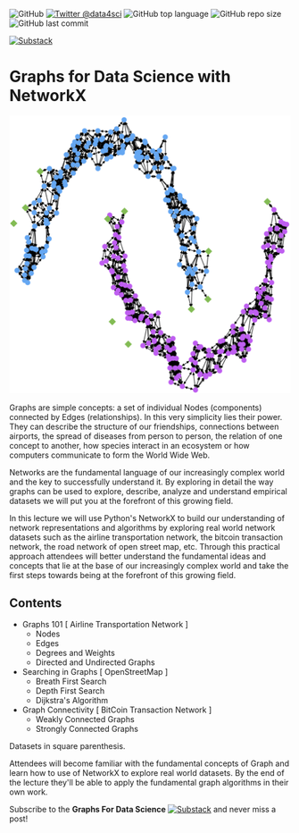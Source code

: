 ![GitHub](https://img.shields.io/github/license/DataForScience/PyGotham2021)
[![Twitter @data4sci](https://img.shields.io/twitter/follow/data4sci)](https://twitter.com/intent/follow?screen_name=data4sci)
![GitHub top language](https://img.shields.io/github/languages/top/DataForScience/PyGotham2021)
![GitHub repo size](https://img.shields.io/github/repo-size/DataForScience/PyGotham2021)
![GitHub last commit](https://img.shields.io/github/last-commit/DataForScience/PyGotham2021)


[![Substack](https://img.shields.io/badge/Substack-Subscribe-blue)](https://graphs4sci.substack.com/subscribe)

# Graphs for Data Science with NetworkX

![Net_DBSCAN](https://raw.githubusercontent.com/DataForScience/Graphs4Sci/master/data/Moons4Sci.png)

Graphs are simple concepts: a set of individual Nodes (components) connected by Edges (relationships). In this very simplicity lies their power. They can describe the structure of our friendships, connections between airports, the spread of diseases from person to person, the relation of one concept to another, how species interact in an ecosystem or how computers communicate to form the World Wide Web.

Networks are the fundamental language of our increasingly complex world and the key to successfully understand it. By exploring in detail the way graphs can be used to explore, describe, analyze and understand empirical datasets we will put you at the forefront of this growing field.

In this lecture we will use Python's NetworkX to build our understanding of network representations and algorithms by exploring real world network datasets such as the airline transportation network, the bitcoin transaction network, the road network of open street map, etc. Through this practical approach attendees will better understand the fundamental ideas and concepts that lie at the base of  our increasingly complex world and take the first steps towards being at the forefront of this growing field.

## Contents

* Graphs 101 [ Airline Transportation Network ] 
    * Nodes
    * Edges
    * Degrees and Weights
    * Directed and Undirected Graphs
* Searching in Graphs [ OpenStreetMap ]
    * Breath First Search
    * Depth First Search
    * Dijkstra's Algorithm
* Graph Connectivity [ BitCoin Transaction Network ]
    * Weakly Connected Graphs
    * Strongly Connected Graphs

Datasets in square parenthesis.

Attendees will become familiar with the fundamental concepts of Graph and learn how to use of NetworkX to explore real world datasets. By the end of the lecture they'll be able to apply the fundamental graph algorithms in their own work.

Subscribe to the __Graphs For Data Science__ [![Substack](https://img.shields.io/badge/Substack-Subscribe-blue)](https://graphs4sci.substack.com/subscribe)
 and never miss a post!
